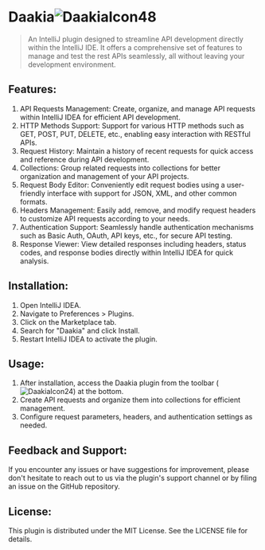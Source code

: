 # Daakia![DaakiaIcon48](https://github.com/appsbysalil/daakia/assets/34584327/5dcffba1-09c0-4c1a-9968-2b5600c5d8fb)
> An IntelliJ plugin designed to streamline API development directly within the IntelliJ IDE. 
It offers a comprehensive set of features to manage and test the rest APIs seamlessly, all without leaving your development environment.

## Features:

1. API Requests Management: Create, organize, and manage API requests within IntelliJ IDEA for efficient API development.
2. HTTP Methods Support: Support for various HTTP methods such as GET, POST, PUT, DELETE, etc., enabling easy interaction with RESTful APIs.
3. Request History: Maintain a history of recent requests for quick access and reference during API development.
4. Collections: Group related requests into collections for better organization and management of your API projects.
5. Request Body Editor: Conveniently edit request bodies using a user-friendly interface with support for JSON, XML, and other common formats.
6. Headers Management: Easily add, remove, and modify request headers to customize API requests according to your needs.
7. Authentication Support: Seamlessly handle authentication mechanisms such as Basic Auth, OAuth, API keys, etc., for secure API testing.
8. Response Viewer: View detailed responses including headers, status codes, and response bodies directly within IntelliJ IDEA for quick analysis.


## Installation:

1. Open IntelliJ IDEA.
2. Navigate to Preferences > Plugins.
3. Click on the Marketplace tab.
4. Search for "Daakia" and click Install.
5. Restart IntelliJ IDEA to activate the plugin.

## Usage:

1. After installation, access the Daakia plugin from the toolbar (![DaakiaIcon24](https://github.com/appsbysalil/daakia/assets/34584327/f75731fa-5640-4f19-9022-29b7533492e2)) at the bottom.
2. Create API requests and organize them into collections for efficient management.
3. Configure request parameters, headers, and authentication settings as needed.

## Feedback and Support:

If you encounter any issues or have suggestions for improvement, please don't hesitate to reach out to us via the plugin's support channel or by filing an issue on the GitHub repository.

## License:

This plugin is distributed under the MIT License. See the LICENSE file for details.
